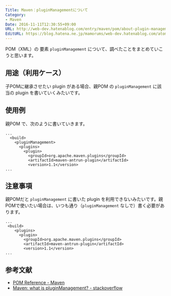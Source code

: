 ```yaml
---
Title: Maven：pluginManagementについて
Category:
- Maven
Date: 2016-11-11T12:30:55+09:00
URL: http://web-dev.hatenablog.com/entry/maven/pom/about-plugin-management
EditURL: https://blog.hatena.ne.jp/mamorums/web-dev.hatenablog.com/atom/entry/10328749687193892110
---
```


POM（XML）の 要素 `pluginManagement` について、調べたことをまとめていこうと思います。


## 用途（利用ケース）
子POMに継承させたい plugin がある場合、親POM の `pluginManagement` に該当の plugin を書いていくみたいです。


## 使用例
親POM で、次のように書いていきます。

```
...
  <build>
    <pluginManagement>
      <plugins>
        <plugin>
          <groupId>org.apache.maven.plugins</groupId>
          <artifactId>maven-antrun-plugin</artifactId>
          <version>1.1</version>
...
```


## 注意事項
親POMだと `pluginManagement` に書いた plugin を利用できないみたいです。親POMで使いたい場合は、いつも通り（`pluginManagement` なしで）書く必要があります。

```
...
 <build>
    <plugins>
      <plugin>
        <groupId>org.apache.maven.plugins</groupId>
        <artifactId>maven-antrun-plugin</artifactId>
        <version>1.1</version>
...
```

## 参考文献
- [POM Reference - Maven](https://maven.apache.org/pom.html)
- [Maven: what is pluginManagement? - stackoverflow](http://stackoverflow.com/questions/10483180/maven-what-is-pluginmanagement)


